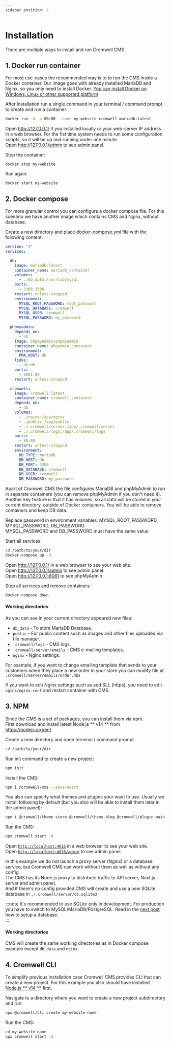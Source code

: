 ```yaml
---
sidebar_position: 2
---
```


# Installation

There are multiple ways to install and run Cromwell CMS

## 1. Docker run container
For most use-cases the recommended way is to to run the CMS inside a Docker container. Our image goes with already installed MariaDB and Nginx, so you only need to install Docker.
[You can install Docker on Windows, Linux or other supported platform](https://docs.docker.com/engine/install/)

After installation run a single command in your terminal / command prompt to create and run a container:
```sh
docker run -d -p 80:80 --name my-website cromwell-mariadb:latest
```
Open http://127.0.0.1/ if you installed locally or your web-server IP address in a web browser. For the fist time system needs to run some configuration scripts, so it will be up and running under one minute.    
Open http://127.0.0.1/admin to see admin panel.  

Stop the container: 
```
docker stop my-website
```

Run again:
```
docker start my-website
```


## 2. Docker compose

For more granular control you can configure a docker compose file. For this scenario we have another image which contains CMS and Nginx, without database.  

Create a new directory and place [docker-compose.yml](https://docs.docker.com/compose/) file with the following content: 
```yml title="docker-compose.yml"
version: "3"
services:

  db:
    image: mariadb:latest
    container_name: mariadb_container
    volumes: 
      - ./db_data:/var/lib/mysql
    ports:
      - 3306:3306
    restart: unless-stopped
    environment:
      MYSQL_ROOT_PASSWORD: root_password
      MYSQL_DATABASE: cromwell
      MYSQL_USER: cromwell
      MYSQL_PASSWORD: my_password

  phpmyadmin:
    depends_on:
      - db
    image: phpmyadmin/phpmyadmin
    container_name: phpadmin_container
    environment:
      PMA_HOST: db
    links:
      - db:db
    ports:
      - 8081:80
    restart: unless-stopped

  cromwell:
    image: cromwell:latest
    container_name: cromwell_container
    depends_on:
      - db
    volumes:
      - ./nginx:/app/nginx
      - ./public:/app/public
      - ./.cromwell/server:/app/.cromwell/server
      - ./.cromwell/logs:/app/.cromwell/logs
    ports:
      - 80:80
    restart: unless-stopped
    environment:
      DB_TYPE: mariadb
      DB_HOST: db
      DB_PORT: 3306
      DB_DATABASE: cromwell
      DB_USER: cromwell
      DB_PASSWORD: my_password
```

Apart of Cromwell CMS the file configures MariaDB and phpMyAdmin to run in separate containers (you can remove phpMyAdmin if you don't need it).  
Another key feature is that it has volumes, so all data will be stored in your current directory, outside of Docker containers. You will be able to remove containers and keep DB data.  

Replace password in environment variables: MYSQL_ROOT_PASSWORD, MYSQL_PASSWORD, DB_PASSWORD.  
MYSQL_PASSWORD and DB_PASSWORD must have the same value  

Start all services:
```sh
cd /path/to/your/dir
docker-compose up -d
```

Open http://127.0.0.1/ in a web browser to see your web site.   
Open http://127.0.0.1/admin to see admin panel.  
Open http://127.0.0.1:8081 to see phpMyAdmin. 


Stop all services and remove containers:
```sh
docker-compose down
```

#### Working directories
As you can see in your current directory appeared new files:
- `db_data` - To store MariaDB Database.   
- `public` - For public content such as images and other files uploaded via file manager.   
- `.cromwell/logs` - CMS logs.  
- `.cromwell/server/emails` - CMS e-mailing templates.
- `nginx` - Nginx settings.  

For example, if you want to change emailing template that sends to your customers when they place a new order in your store you can modify file at `.cromwell/server/emails/order.hbs`  

If you want to edit Nginx settings such as add SLL (https), you need to edit `nginx/nginx.conf` and restart container with CMS.


## 3. NPM

Since the CMS is a set of packages, you can install them via npm.  
First download and install latest Node.js ** v14 ** from https://nodejs.org/en/  

Create a new directory and open terminal / command prompt
```sh
cd /path/to/your/dir
```

Run init command to create a new project:
```sh
npm init
```

Install the CMS:
```sh
npm i @cromwell/cms --save-exact
```

You also can specify what themes and plugins your want to use. Usually we install following by default (but you also will be able to install them later in the admin panel):
```sh
npm i @cromwell/theme-store @cromwell/theme-blog @cromwell/plugin-main-menu @cromwell/plugin-newsletter @cromwell/plugin-product-filter @cromwell/plugin-product-showcase --save-exact
```

Run the CMS:
```sh
npx cromwell start -d
```

Open [`http://localhost:4016`](http://localhost:4016) in a web browser to see your web site.  
Open [`http://localhost:4016/admin`](http://localhost:4016/admin) to see admin panel.  

In this example we do not launch a proxy server (Nginx) or a database service, but Cromwell CMS can work without them as well as without any config.  
The CMS has its Node.js proxy to distribute traffic to API server, Next.js server and admin panel.  
And if there's no config provided CMS will create and use a new SQLite database in `./.cromwell/server/db.sqlite3`   


:::note
It's recommended to use SQLite only in development. For production you have to switch to MySQL/MariaDB/PostgreSQL. Read in the [next post](/docs/overview/configuration) how to setup a database.  
:::

#### Working directories

CMS will create the same working directories as in Docker compose example except `db_data` and `nginx`.

## 4. Cromwell CLI

To simplify previous installation case Cromwell CMS provides CLI that can create a new project. For this example you also should have installed [Node.js ** v14 **](https://nodejs.org/en/) first.  


Navigate to a directory where you want to create a new project subdirectory and run:
```sh
npx @cromwell/cli create my-website-name
```
 
Run the CMS:
```sh
cd my-website-name
npx cromwell start -d
```